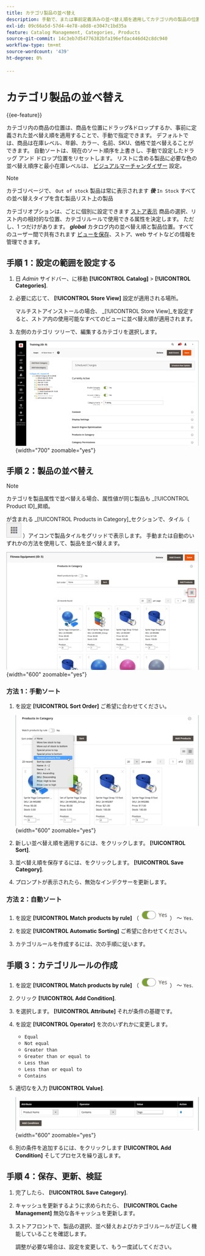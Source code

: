 ```yaml
---
title: カテゴリ製品の並べ替え
description: 手動で、または事前定義済みの並べ替え順を適用してカテゴリ内の製品の位置を定義する方法を説明します。
exl-id: 09c66a5d-57d4-4e78-a8d8-e3047c1bd35a
feature: Catalog Management, Categories, Products
source-git-commit: 14c3eb7d54776382bfa196efdac446d42c8dc940
workflow-type: tm+mt
source-wordcount: '439'
ht-degree: 0%

---
```


# カテゴリ製品の並べ替え

{{ee-feature}}

カテゴリ内の商品の位置は、商品を位置にドラッグ&amp;ドロップするか、事前に定義された並べ替え順を適用することで、手動で指定できます。 デフォルトでは、商品は在庫レベル、年齢、カラー、名前、SKU、価格で並べ替えることができます。 自動ソートは、現在のソート順序を上書きし、手動で設定したドラッグ アンド ドロップ位置をリセットします。 リストに含める製品に必要な色の並べ替え順序と最小在庫レベルは、 [ビジュアルマーチャンダイザー](../configuration-reference/catalog/visual-merchandiser.md) 設定。

>[!NOTE]
>
>カテゴリページで、 `Out of stock` 製品は常に表示されます **_後_** `In Stock` すべての並べ替えタイプを含む製品リスト上の製品

カテゴリオプションは、ごとに個別に設定できます [ストア表示](../stores-purchase/stores.md#add-stores) 商品の選択、リスト内の相対的な位置、カテゴリルールで使用できる属性を決定します。 ただし、1 つだけがあります。 **_global_** カタログ内の並べ替え順と製品位置。すべてのユーザー間で共有されます [ビューを保存](../stores-purchase/store-views.md)、ストア、web サイトなどの情報を管理できます。

## 手順 1：設定の範囲を設定する

1. 日 _Admin_ サイドバー、に移動 **[!UICONTROL Catalog]** > **[!UICONTROL Categories]**.

1. 必要に応じて、 **[!UICONTROL Store View]** 設定が適用される場所。

   マルチストアインストールの場合、 _[!UICONTROL Store View]_を設定すると、ストア内の使用可能なすべてのビューに並べ替え順が適用されます。

1. 左側のカテゴリ ツリーで、編集するカテゴリを選択します。

   ![カテゴリツリー](./assets/category-selected.png){width="700" zoomable="yes"}

## 手順 2：製品の並べ替え

>[!NOTE]
>
>カテゴリを製品属性で並べ替える場合、属性値が同じ製品も _[!UICONTROL Product ID]_昇順。

が含まれる _[!UICONTROL Products in Category]_セクションで、タイル（ ![タイルの表示](../assets/icon-view-tiles.png) ）アイコンで製品タイルをグリッドで表示します。 手動または自動のいずれかの方法を使用して、製品を並べ替えます。

![製品タイル](./assets/category-products-tiles.png){width="600" zoomable="yes"}

### 方法 1：手動ソート

1. を設定 **[!UICONTROL Sort Order]** ご希望に合わせてください。

   ![並べ替え順序](./assets/category-edit-sort-order.png){width="600" zoomable="yes"}

1. 新しい並べ替え順を適用するには、をクリックします。 **[!UICONTROL Sort]**.

1. 並べ替え順を保存するには、をクリックします。 **[!UICONTROL Save Category]**.

1. プロンプトが表示されたら、無効なインデクサーを更新します。

### 方法 2：自動ソート

1. を設定 **[!UICONTROL Match products by rule]** （![「はい」を切り替え](../assets/toggle-yes.png)） ～ `Yes`.


1. を設定 **[!UICONTROL Automatic Sorting]** ご希望に合わせてください。

1. カテゴリルールを作成するには、次の手順に従います。

## 手順 3：カテゴリルールの作成

1. を設定 **[!UICONTROL Match products by rule]** （![「はい」を切り替え](../assets/toggle-yes.png)） ～ `Yes`.

1. クリック **[!UICONTROL Add Condition]**.

1. を選択します。 **[!UICONTROL Attribute]** それが条件の基礎です。

1. を設定 **[!UICONTROL Operator]** を次のいずれかに変更します。

   - `Equal`
   - `Not equal`
   - `Greater than`
   - `Greater than or equal to`
   - `Less than`
   - `Less than or equal to`
   - `Contains`

1. 適切なを入力 **[!UICONTROL Value]**.

   ![カテゴリ条件](./assets/category-rule-create.png){width="600" zoomable="yes"}

1. 別の条件を追加するには、をクリックします **[!UICONTROL Add Condition]** そしてプロセスを繰り返します。

## 手順 4：保存、更新、検証

1. 完了したら、 **[!UICONTROL Save Category]**.

1. キャッシュを更新するように求められたら、 **[!UICONTROL Cache Management]** 無効な各キャッシュを更新します。

1. ストアフロントで、製品の選択、並べ替えおよびカテゴリルールが正しく機能していることを確認します。

   調整が必要な場合は、設定を変更して、もう一度試してください。
